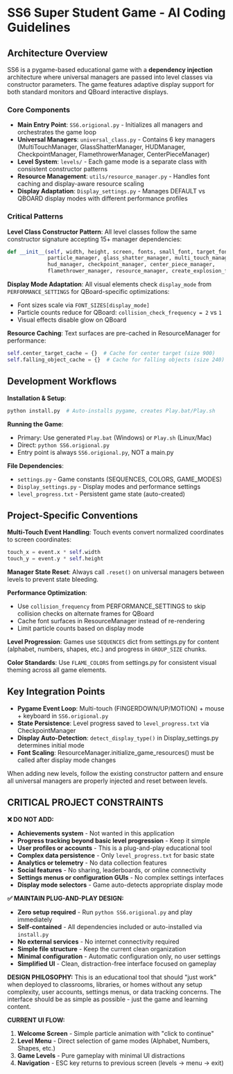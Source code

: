 # SS6 Super Student Game - AI Coding Guidelines

## Architecture Overview

SS6 is a pygame-based educational game with a **dependency injection** architecture where universal managers are passed into level classes via constructor parameters. The game features adaptive display support for both standard monitors and QBoard interactive displays.

### Core Components

- **Main Entry Point**: `SS6.origional.py` - Initializes all managers and orchestrates the game loop
- **Universal Managers**: `universal_class.py` - Contains 6 key managers (MultiTouchManager, GlassShatterManager, HUDManager, CheckpointManager, FlamethrowerManager, CenterPieceManager)
- **Level System**: `levels/` - Each game mode is a separate class with consistent constructor patterns
- **Resource Management**: `utils/resource_manager.py` - Handles font caching and display-aware resource scaling
- **Display Adaptation**: `Display_settings.py` - Manages DEFAULT vs QBOARD display modes with different performance profiles

### Critical Patterns

**Level Class Constructor Pattern**: All level classes follow the same constructor signature accepting 15+ manager dependencies:
```python
def __init__(self, width, height, screen, fonts, small_font, target_font, 
             particle_manager, glass_shatter_manager, multi_touch_manager, 
             hud_manager, checkpoint_manager, center_piece_manager, 
             flamethrower_manager, resource_manager, create_explosion_func, ...)
```

**Display Mode Adaptation**: All visual elements check `display_mode` from `PERFORMANCE_SETTINGS` for QBoard-specific optimizations:
- Font sizes scale via `FONT_SIZES[display_mode]`
- Particle counts reduce for QBoard: `collision_check_frequency = 2` vs `1`
- Visual effects disable glow on QBoard

**Resource Caching**: Text surfaces are pre-cached in ResourceManager for performance:
```python
self.center_target_cache = {}  # Cache for center target (size 900)
self.falling_object_cache = {}  # Cache for falling objects (size 240)
```

## Development Workflows

**Installation & Setup**:
```bash
python install.py  # Auto-installs pygame, creates Play.bat/Play.sh
```

**Running the Game**:
- Primary: Use generated `Play.bat` (Windows) or `Play.sh` (Linux/Mac)  
- Direct: `python SS6.origional.py`
- Entry point is always `SS6.origional.py`, NOT a main.py

**File Dependencies**: 
- `settings.py` - Game constants (SEQUENCES, COLORS, GAME_MODES)
- `Display_settings.py` - Display modes and performance settings
- `level_progress.txt` - Persistent game state (auto-created)

## Project-Specific Conventions

**Multi-Touch Event Handling**: Touch events convert normalized coordinates to screen coordinates:
```python
touch_x = event.x * self.width
touch_y = event.y * self.height
```

**Manager State Reset**: Always call `.reset()` on universal managers between levels to prevent state bleeding.

**Performance Optimization**: 
- Use `collision_frequency` from PERFORMANCE_SETTINGS to skip collision checks on alternate frames for QBoard
- Cache font surfaces in ResourceManager instead of re-rendering
- Limit particle counts based on display mode

**Level Progression**: Games use `SEQUENCES` dict from settings.py for content (alphabet, numbers, shapes, etc.) and progress in `GROUP_SIZE` chunks.

**Color Standards**: Use `FLAME_COLORS` from settings.py for consistent visual theming across all game elements.

## Key Integration Points

- **Pygame Event Loop**: Multi-touch (FINGERDOWN/UP/MOTION) + mouse + keyboard in `SS6.origional.py`
- **State Persistence**: Level progress saved to `level_progress.txt` via CheckpointManager
- **Display Auto-Detection**: `detect_display_type()` in Display_settings.py determines initial mode
- **Font Scaling**: ResourceManager.initialize_game_resources() must be called after display mode changes

When adding new levels, follow the existing constructor pattern and ensure all universal managers are properly injected and reset between levels.

## CRITICAL PROJECT CONSTRAINTS

**❌ DO NOT ADD:**
- **Achievements system** - Not wanted in this application
- **Progress tracking beyond basic level progression** - Keep it simple
- **User profiles or accounts** - This is a plug-and-play educational tool
- **Complex data persistence** - Only `level_progress.txt` for basic state
- **Analytics or telemetry** - No data collection features
- **Social features** - No sharing, leaderboards, or online connectivity
- **Settings menus or configuration GUIs** - No complex settings interfaces
- **Display mode selectors** - Game auto-detects appropriate display mode

**✅ MAINTAIN PLUG-AND-PLAY DESIGN:**
- **Zero setup required** - Run `python SS6.origional.py` and play immediately
- **Self-contained** - All dependencies included or auto-installed via `install.py`
- **No external services** - No internet connectivity required
- **Simple file structure** - Keep the current clean organization
- **Minimal configuration** - Automatic configuration only, no user settings
- **Simplified UI** - Clean, distraction-free interface focused on gameplay

**DESIGN PHILOSOPHY:** This is an educational tool that should "just work" when deployed to classrooms, libraries, or homes without any setup complexity, user accounts, settings menus, or data tracking concerns. The interface should be as simple as possible - just the game and learning content.

**CURRENT UI FLOW:**
1. **Welcome Screen** - Simple particle animation with "click to continue"
2. **Level Menu** - Direct selection of game modes (Alphabet, Numbers, Shapes, etc.)
3. **Game Levels** - Pure gameplay with minimal UI distractions
4. **Navigation** - ESC key returns to previous screen (levels → menu → exit)
